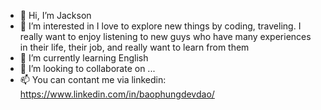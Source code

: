 - 👋 Hi, I’m Jackson
- 👀 I’m interested in  I love to explore new things by coding, traveling. I really want to enjoy listening to new guys who have many experiences in their life, 
      their job, and really want to learn from them
- 🌱 I’m currently learning English
- 💞️ I’m looking to collaborate on ...
- 📫 You can contant me via linkedin: https://www.linkedin.com/in/baophungdevdao/

<!---
baophunggia/baophunggia is a ✨ special ✨ repository because its `README.md` (this file) appears on your GitHub profile.
You can click the Preview link to take a look at your changes.
--->
